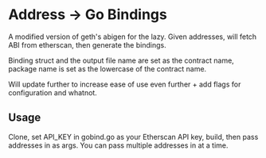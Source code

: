 # Address -> Go Bindings

 A modified version of geth's abigen for the lazy.  Given addresses, will fetch ABI from etherscan, then generate the bindings. 
 
 Binding struct and the output file name are set as the contract name, package name is set as the lowercase of the contract name.
 
 Will update further to increase ease of use even further + add flags for configuration and whatnot.
 
 ## Usage
 
 Clone, set API_KEY in gobind.go as your Etherscan API key, build, then pass addresses in as args.  You can pass multiple addresses in at a time.

